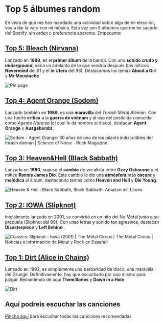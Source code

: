 # Top 5 álbumes random 

En vista de que me han mandado una actividad sobre algo de mi elección, voy a dar la vara con mi música. Esta vez son 5 álbumes que me he sacado del Spotify, sin orden o preferencia aparente.  Empecemo: 


## [Top 5: Bleach (Nirvana)](https://open.spotify.com/intl-es/album/1KVGLuPtrMrLlyy4Je6df7)

Lanzado en **1989**, es el **primer álbum** de la banda. Con uno **sonido crudo y *underground*,** sería un adelanto de lo que vendría después (los míticos **Nevermind** del 91 y el **In Utero** del 93). Destacamos los temas **About a Girl** y **Mr Moustache**

![Pin page](https://i.pinimg.com/564x/2b/ac/a5/2baca5be7b67ec5d359e9705c3fcc4b4.jpg)

## [Top 4: Agent Orange (Sodom)](https://open.spotify.com/intl-es/album/0EH3qqOgIVirxuZnTTMG6G)

Lanzado también en **1989**, es una **maravilla** del *Thrash Metal Alemán*. Con una fuerte **crítica** a la **guerra de vietnam** y al uso del pesticida conocido como *Agente Naranja* (el cual le da nombre al disco), destacan **Agent Orange** y **Ausgebombt.**

![Sodom - Agent Orange: 30 años de uno de los pilares indiscutibles del  thrash alemán | Science of Noise - Rock Magazine](https://i1.wp.com/www.scienceofnoise.net/wp-content/uploads/2019/06/468330a486e27c0026745c92e7ec1725.1000x1000x1.jpg)

## [Top 3: Heaven&Hell (Black Sabbath)](https://open.spotify.com/intl-es/album/46gHYWaRr052RGEiL5Dg7T)

Lanzado en **1980**, supuso el **cambio** de vocalista entre **Ozzy Osbourne** y el mítico **Ronnie James Dio**. Este cambio le dio una **atmósfera** más **oscura** y **melódica** al álbum, destacando temas como **Heaven and Hell** y **Die Young**. 

![Heaven & Hell : Black Sabbath, Black Sabbath: Amazon.es: Libros](https://m.media-amazon.com/images/I/61oYyNeJ7jS._AC_UF894,1000_QL80_.jpg)

## [Top 2: IOWA (Slipknot)](https://open.spotify.com/intl-es/album/5Zs0mNCTs73CqPKbZPWFX9) 

Inicialmente lanzado en 2001, se convirtió en un hito del Nu Metal junto a su precuela (Slipknot del 99). Con unas letras y sonido tan agresivos, destacan **Disasterpiece** y **Left Behind** . 

![Classics: Slipknot – Iowa (2001) | The Metal Circus | The Metal Circus |  Noticias e información de Metal y Rock en Español](https://www.themetalcircus.com/wp-content/uploads/2020/02/Slipknot-Iowa-2001.jpg)


## [Top 1: Dirt (Alice in Chains)](https://open.spotify.com/intl-es/album/58NXIEYqmq5dQHg9nV9duM) 

Lanzado en 1992, es simplemente una barbaridad de disco, una maravilla del Grunge. Definitivamente, hay que escucharlo por uno mismo para juzgar. Recomiendo de aquí **Them Bones** y **Down in a Hole**

![Dirt](https://m.media-amazon.com/images/I/81g0YcT68pL._UF894,1000_QL80_.jpg)

## Aquí podreis escuchar las canciones

[Pincha aquí](https://angelsito-cell.github.io/Albumes-Recomendados/index2) para escuchar todas las canciones recomendadas

